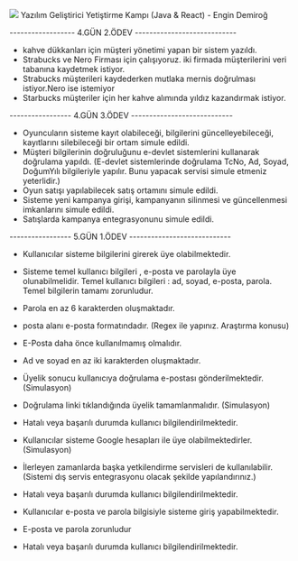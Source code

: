 <img src="https://www.shareicon.net/data/64x64/2015/12/05/194953_java_256x256.png">    Yazılım Geliştirici Yetiştirme Kampı (Java & React) - Engin Demiroğ



------------------  4.GÜN 2.ÖDEV ----------------------------

-   kahve dükkanları için müşteri yönetimi yapan bir sistem yazıldı.
-   Strabucks ve Nero Firması için çalışıyoruz. iki firmada müşterilerini veri tabanına kaydetmek istiyor.
-   Strabucks müşterileri kaydederken mutlaka mernis doğrulması istiyor.Nero ise istemiyor
-   Starbucks müşteriler için her kahve alımında yıldız  kazandırmak istiyor.

----------------- 4.GÜN 3.ÖDEV ----------------------------

- Oyuncuların sisteme kayıt olabileceği, bilgilerini güncelleyebileceği, kayıtlarını silebileceği bir ortam simule edildi.
- Müşteri bilgilerinin doğruluğunu e-devlet sistemlerini kullanarak doğrulama yapıldı.
(E-devlet sistemlerinde doğrulama TcNo, Ad, Soyad, DoğumYılı bilgileriyle yapılır. Bunu yapacak servisi simule etmeniz yeterlidir.)
- Oyun satışı yapılabilecek satış ortamını simule edildi.
- Sisteme yeni kampanya girişi, kampanyanın silinmesi ve güncellenmesi imkanlarını simule edildi.
- Satışlarda kampanya entegrasyonunu simule edildi.

----------------- 5.GÜN 1.ÖDEV ----------------------------

- Kullanıcılar sisteme bilgilerini girerek üye olabilmektedir.

- Sisteme temel kullanıcı bilgileri , e-posta ve parolayla üye olunabilmelidir. Temel kullanıcı bilgileri : ad, soyad, e-posta, parola. Temel bilgilerin tamamı zorunludur.
- Parola en az 6 karakterden oluşmaktadır.
- posta alanı e-posta formatındadır. (Regex ile yapınız. Araştırma konusu)
- E-Posta daha önce kullanılmamış olmalıdır.
- Ad ve soyad en az iki karakterden oluşmaktadır.
- Üyelik sonucu kullanıcıya doğrulama e-postası gönderilmektedir. (Simulasyon)
- Doğrulama linki tıklandığında üyelik tamamlanmalıdır. (Simulasyon)
- Hatalı veya başarılı durumda kullanıcı bilgilendirilmektedir.
- Kullanıcılar sisteme Google hesapları ile üye olabilmektedirler. (Simulasyon)

- İlerleyen zamanlarda başka yetkilendirme servisleri de kullanılabilir. (Sistemi dış servis entegrasyonu olacak şekilde yapılandırınız.)
- Hatalı veya başarılı durumda kullanıcı bilgilendirilmektedir.
- Kullanıcılar e-posta ve parola bilgisiyle sisteme giriş yapabilmektedir.

- E-posta ve parola zorunludur
- Hatalı veya başarılı durumda kullanıcı bilgilendirilmektedir.

